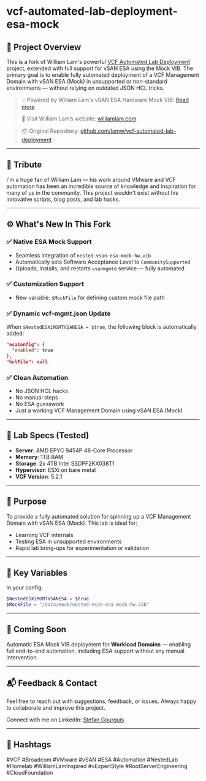 # vcf-automated-lab-deployment-esa-mock

## 🚀 Project Overview

This is a fork of William Lam's powerful [VCF Automated Lab Deployment](https://github.com/lamw/vcf-automated-lab-deployment) project, extended with full support for vSAN ESA using the Mock VIB. The primary goal is to enable fully automated deployment of a VCF Management Domain with vSAN ESA (Mock) in unsupported or non-standard environments — without relying on outdated JSON HCL tricks.

> 💡 Powered by William Lam's vSAN ESA Hardware Mock VIB: [Read more](https://williamlam.com/2025/02/vsan-esa-hardware-mock-vib-for-physical-esxi-deployment-for-vmware-cloud-foundation-vcf.html)

> 🔗 Visit William Lam’s website: [williamlam.com](https://williamlam.com)

> 📦 Original Repository: [github.com/lamw/vcf-automated-lab-deployment](https://github.com/lamw/vcf-automated-lab-deployment)

---

## 🙌 Tribute
I'm a huge fan of William Lam — his work around VMware and VCF automation has been an incredible source of knowledge and inspiration for many of us in the community. This project wouldn't exist without his innovative scripts, blog posts, and lab hacks.

---

## ⚙️ What's New In This Fork

### ✅ Native ESA Mock Support
- Seamless integration of `nested-vsan-esa-mock-hw.vib`
- Automatically sets Software Acceptance Level to `CommunitySupported`
- Uploads, installs, and restarts `vsanmgmtd` service — fully automated

### ✅ Customization Support
- New variable: `$MockFile` for defining custom mock file path

### ✅ Dynamic vcf-mgmt.json Update
When `$NestedESXiMGMTVSANESA = $true`, the following block is automatically added:
```json
"esaConfig": {
  "enabled": true
},
"hclFile": null
```

### ✅ Clean Automation
- No JSON HCL hacks
- No manual steps
- No ESA guesswork
- Just a working VCF Management Domain using vSAN ESA (Mock)

---

## 🧠 Lab Specs (Tested)
- **Server**: AMD EPYC 9454P 48-Core Processor
- **Memory**: 1TB RAM
- **Storage**: 2x 4TB Intel SSDPF2KX038T1
- **Hypervisor**: ESXi on bare metal
- **VCF Version**: 5.2.1

---

## 🎯 Purpose
To provide a fully automated solution for spinning up a VCF Management Domain with vSAN ESA (Mock). This lab is ideal for:
- Learning VCF internals
- Testing ESA in unsupported environments
- Rapid lab bring-ups for experimentation or validation

---

## 🔧 Key Variables
In your config:
```powershell
$NestedESXiMGMTVSANESA = $true
$MockFile = "/data/mock/nested-vsan-esa-mock-hw.vib"
```

---

## 🧪 Coming Soon
Automatic ESA Mock VIB deployment for **Workload Domains** — enabling full end-to-end automation, including ESA support without any manual intervention.

---

## 📬 Feedback & Contact
Feel free to reach out with suggestions, feedback, or issues. Always happy to collaborate and improve this project.

Connect with me on LinkedIn: [Stefan Gourguis](https://www.linkedin.com/in/stefan-gourguis-1ab6a570/)

---

## 📌 Hashtags
#VCF #Broadcom #VMware #vSAN #ESA #Automation #NestedLab #Homelab #WilliamLamInspired #vExpertStyle #RootServerEngineering #CloudFoundation
